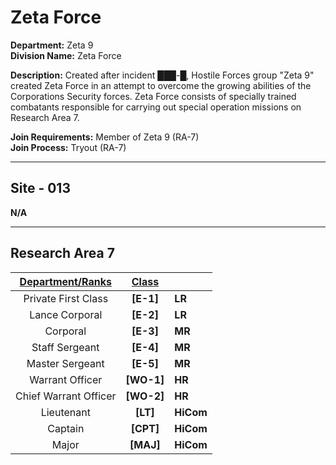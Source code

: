# Zeta Force

**Department:** Zeta 9  
**Division Name:** Zeta Force

**Description:** Created after incident ███-█, Hostile Forces group "Zeta 9" created Zeta Force in an attempt to overcome the growing abilities of the Corporations Security forces. Zeta Force consists of specially trained combatants responsible for carrying out special operation missions on Research Area 7.

**Join Requirements:** Member of Zeta 9 (RA-7)  
**Join Process:** Tryout (RA-7)

---

## Site - 013
**N/A**

---

## Research Area 7
| **<ins>Department/Ranks</ins>** | **<ins>Class</ins>** | |
|:---:|:---:|:---|
| Private First Class | **[E-1]** | **LR** |
| Lance Corporal | **[E-2]** | **LR** |
| Corporal | **[E-3]** | **MR** |
| Staff Sergeant | **[E-4]** | **MR** |
| Master Sergeant | **[E-5]** | **MR** |
| Warrant Officer | **[WO-1]** | **HR** |
| Chief Warrant Officer | **[WO-2]** | **HR** |
| Lieutenant | **[LT]** | **HiCom** |
| Captain | **[CPT]** | **HiCom** |
| Major | **[MAJ]** | **HiCom** |